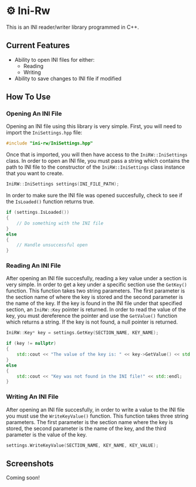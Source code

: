 # ⚙️ Ini-Rw
This is an INI reader/writer library programmed in C++.

## Current Features
* Ability to open INI files for either:
    * Reading
    * Writing
* Ability to save changes to INI file if modified

## How To Use
### Opening An INI File
Opening an INI file using this library is very simple. First, you will need to import the `IniSettings.hpp` file:
```cpp
#include "ini-rw/IniSettings.hpp"
```

Once that is imported, you will then have access to the `IniRW::IniSettings` class. In order to open an INI file, you must pass a string which contains the path to INI file to the constructor of the `IniRW::IniSettings` class instance that you want to create.
```cpp
IniRW::IniSettings settings(INI_FILE_PATH);
```

In order to make sure the INI file was opened succesfully, check to see if the `IsLoaded()` function returns true.
```cpp
if (settings.IsLoaded())
{
    // Do something with the INI file
}
else
{
    // Handle unsuccessful open
}
```

### Reading An INI File
After opening an INI file succesfully, reading a key value under a section is very simple. In order to get a key under a specific section use the `GetKey()` function. This function takes two string parameters. The first parameter is the section name of where the key is stored and the second parameter is the name of the key. If the key is found in the INI file under that specified section, an `IniRW::Key` pointer is returned. In order to read the value of the key, you must dereference the pointer and use the `GetValue()` function which returns a string. If the key is not found, a null pointer is returned.
```cpp
IniRW::Key* key = settings.GetKey(SECTION_NAME, KEY_NAME);

if (key != nullptr)
{
    std::cout << "The value of the key is: " << key->GetValue() << std::endl;
}
else
{
    std::cout << "Key was not found in the INI file!" << std::endl;
}
```

### Writing An INI File
After opening an INI file succesfully, in order to write a value to the INI file you must use the `WriteKeyValue()` function. This function takes three string parameters. The first parameter is the section name where the key is stored, the second parameter is the name of the key, and the third parameter is the value of the key.
```cpp
settings.WriteKeyValue(SECTION_NAME, KEY_NAME, KEY_VALUE);
```

## Screenshots
Coming soon!
